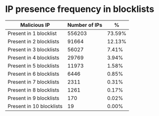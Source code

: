 # IP presence frequency in blocklists
| Malicious IP | Number of IPs | % |
|----|----|----|
| Present in 1 blocklist | 556203 | 73.59% |
| Present in 2 blocklists | 91664 | 12.13% |
| Present in 3 blocklists | 56027 | 7.41% |
| Present in 4 blocklists | 29769 | 3.94% |
| Present in 5 blocklists | 11973 | 1.58% |
| Present in 6 blocklists | 6446 | 0.85% |
| Present in 7 blocklists | 2311 | 0.31% |
| Present in 8 blocklists | 1261 | 0.17% |
| Present in 9 blocklists | 170 | 0.02% |
| Present in 10 blocklists | 19 | 0.00% |
